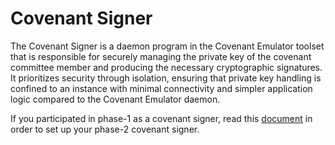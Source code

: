 # Covenant Signer

The Covenant Signer is a daemon program in the Covenant Emulator toolset
that is responsible for securely managing the private key of the
covenant committee member and producing the necessary cryptographic
signatures.
It prioritizes security through isolation,
ensuring that private key handling is confined to an instance with
minimal connectivity and simpler application logic compared to the
Covenant Emulator daemon.

If you participated in phase-1 as a covenant signer, read this
[document](docs/transition-from-phase1.md) in order to set up
your phase-2 covenant signer.